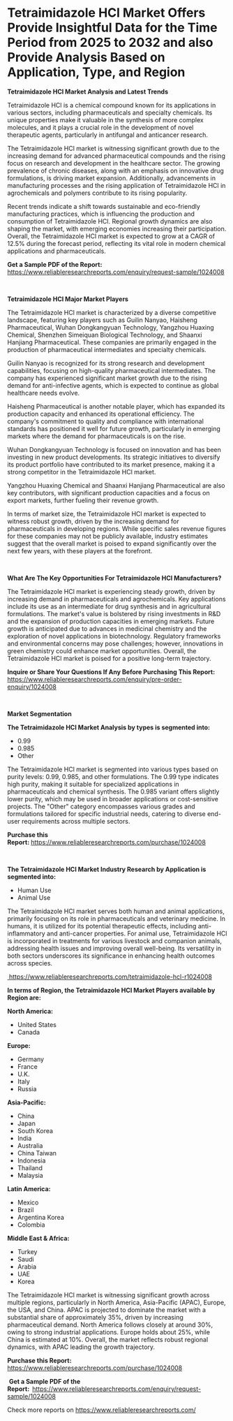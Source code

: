 <p><h1>Tetraimidazole HCl Market Offers Provide Insightful Data for the Time Period from 2025 to 2032 and also Provide Analysis Based on Application, Type, and Region</h1></p><p><strong>Tetraimidazole HCl Market Analysis and Latest Trends</strong></p>
<p><p>Tetraimidazole HCl is a chemical compound known for its applications in various sectors, including pharmaceuticals and specialty chemicals. Its unique properties make it valuable in the synthesis of more complex molecules, and it plays a crucial role in the development of novel therapeutic agents, particularly in antifungal and anticancer research.</p><p>The Tetraimidazole HCl market is witnessing significant growth due to the increasing demand for advanced pharmaceutical compounds and the rising focus on research and development in the healthcare sector. The growing prevalence of chronic diseases, along with an emphasis on innovative drug formulations, is driving market expansion. Additionally, advancements in manufacturing processes and the rising application of Tetraimidazole HCl in agrochemicals and polymers contribute to its rising popularity.</p><p>Recent trends indicate a shift towards sustainable and eco-friendly manufacturing practices, which is influencing the production and consumption of Tetraimidazole HCl. Regional growth dynamics are also shaping the market, with emerging economies increasing their participation. Overall, the Tetraimidazole HCl market is expected to grow at a CAGR of 12.5% during the forecast period, reflecting its vital role in modern chemical applications and pharmaceuticals.</p></p>
<p><strong>Get a Sample PDF of the Report:&nbsp;</strong> <a href="https://www.reliableresearchreports.com/enquiry/request-sample/1024008?utm_campaign=2737&utm_medium=2&utm_source=Github&utm_content=ia&utm_term=07032025&utm_id=tetraimidazole-hcl">https://www.reliableresearchreports.com/enquiry/request-sample/1024008</a></p>
<p>&nbsp;</p>
<p><strong>Tetraimidazole HCl Major Market Players</strong></p>
<p><p>The Tetraimidazole HCl market is characterized by a diverse competitive landscape, featuring key players such as Guilin Nanyao, Haisheng Pharmaceutical, Wuhan Dongkangyuan Technology, Yangzhou Huaxing Chemical, Shenzhen Simeiquan Biological Technology, and Shaanxi Hanjiang Pharmaceutical. These companies are primarily engaged in the production of pharmaceutical intermediates and specialty chemicals.</p><p>Guilin Nanyao is recognized for its strong research and development capabilities, focusing on high-quality pharmaceutical intermediates. The company has experienced significant market growth due to the rising demand for anti-infective agents, which is expected to continue as global healthcare needs evolve.</p><p>Haisheng Pharmaceutical is another notable player, which has expanded its production capacity and enhanced its operational efficiency. The company's commitment to quality and compliance with international standards has positioned it well for future growth, particularly in emerging markets where the demand for pharmaceuticals is on the rise.</p><p>Wuhan Dongkangyuan Technology is focused on innovation and has been investing in new product developments. Its strategic initiatives to diversify its product portfolio have contributed to its market presence, making it a strong competitor in the Tetraimidazole HCl market.</p><p>Yangzhou Huaxing Chemical and Shaanxi Hanjiang Pharmaceutical are also key contributors, with significant production capacities and a focus on export markets, further fueling their revenue growth.</p><p>In terms of market size, the Tetraimidazole HCl market is expected to witness robust growth, driven by the increasing demand for pharmaceuticals in developing regions. While specific sales revenue figures for these companies may not be publicly available, industry estimates suggest that the overall market is poised to expand significantly over the next few years, with these players at the forefront.</p></p>
<p>&nbsp;</p>
<p><strong>What Are The Key Opportunities For Tetraimidazole HCl Manufacturers?</strong></p>
<p><p>The Tetraimidazole HCl market is experiencing steady growth, driven by increasing demand in pharmaceuticals and agrochemicals. Key applications include its use as an intermediate for drug synthesis and in agricultural formulations. The market's value is bolstered by rising investments in R&D and the expansion of production capacities in emerging markets. Future growth is anticipated due to advances in medicinal chemistry and the exploration of novel applications in biotechnology. Regulatory frameworks and environmental concerns may pose challenges; however, innovations in green chemistry could enhance market opportunities. Overall, the Tetraimidazole HCl market is poised for a positive long-term trajectory.</p></p>
<p><strong>Inquire or Share Your Questions If Any Before Purchasing This Report:</strong> <a href="https://www.reliableresearchreports.com/enquiry/pre-order-enquiry/1024008?utm_campaign=2737&utm_medium=2&utm_source=Github&utm_content=ia&utm_term=07032025&utm_id=tetraimidazole-hcl">https://www.reliableresearchreports.com/enquiry/pre-order-enquiry/1024008</a></p>
<p>&nbsp;</p>
<p><strong>Market Segmentation</strong></p>
<p><strong>The Tetraimidazole HCl Market Analysis by types is segmented into:</strong></p>
<p><ul><li>0.99</li><li>0.985</li><li>Other</li></ul></p>
<p><p>The Tetraimidazole HCl market is segmented into various types based on purity levels: 0.99, 0.985, and other formulations. The 0.99 type indicates high purity, making it suitable for specialized applications in pharmaceuticals and chemical synthesis. The 0.985 variant offers slightly lower purity, which may be used in broader applications or cost-sensitive projects. The "Other" category encompasses various grades and formulations tailored for specific industrial needs, catering to diverse end-user requirements across multiple sectors.</p></p>
<p><strong>Purchase this Report:&nbsp;</strong><a href="https://www.reliableresearchreports.com/purchase/1024008?utm_campaign=2737&utm_medium=2&utm_source=Github&utm_content=ia&utm_term=07032025&utm_id=tetraimidazole-hcl">https://www.reliableresearchreports.com/purchase/1024008</a></p>
<p>&nbsp;</p>
<p><strong>The Tetraimidazole HCl Market Industry Research by Application is segmented into:</strong></p>
<p><ul><li>Human Use</li><li>Animal Use</li></ul></p>
<p><p>The Tetraimidazole HCl market serves both human and animal applications, primarily focusing on its role in pharmaceuticals and veterinary medicine. In humans, it is utilized for its potential therapeutic effects, including anti-inflammatory and anti-cancer properties. For animal use, Tetraimidazole HCl is incorporated in treatments for various livestock and companion animals, addressing health issues and improving overall well-being. Its versatility in both sectors underscores its significance in enhancing health outcomes across species.</p></p>
<p><a href="https://www.reliableresearchreports.com/tetraimidazole-hcl-r1024008?utm_campaign=2737&utm_medium=2&utm_source=Github&utm_content=ia&utm_term=07032025&utm_id=tetraimidazole-hcl">&nbsp;https://www.reliableresearchreports.com/tetraimidazole-hcl-r1024008</a></p>
<p><strong>In terms of Region, the Tetraimidazole HCl Market Players available by Region are:</strong></p>
<p>
    <p> <strong> North America: </strong>
        <ul>
            <li>United States</li>
            <li>Canada</li>
        </ul>
        </p> 
    <p> <strong> Europe: </strong>
        <ul>
            <li>Germany</li>
            <li>France</li>
            <li>U.K.</li>
            <li>Italy</li>
            <li>Russia</li>
        </ul>
        </p> 
    <p> <strong> Asia-Pacific: </strong>
        <ul>
            <li>China</li>
            <li>Japan</li>
            <li>South Korea</li>
            <li>India</li>
            <li>Australia</li>
            <li>China Taiwan</li>
            <li>Indonesia</li>
            <li>Thailand</li>
            <li>Malaysia</li>
        </ul>
        </p> 
    <p> <strong> Latin America: </strong>
        <ul>
            <li>Mexico</li>
            <li>Brazil</li>
            <li>Argentina Korea</li>
            <li>Colombia</li>
        </ul>
        </p> 
    <p> <strong> Middle East & Africa: </strong>
        <ul>
            <li>Turkey</li>
            <li>Saudi</li>
            <li>Arabia</li>
            <li>UAE</li>
            <li>Korea</li>
        </ul>
    </p>
    </p>
<p><p>The Tetraimidazole HCl market is witnessing significant growth across multiple regions, particularly in North America, Asia-Pacific (APAC), Europe, the USA, and China. APAC is projected to dominate the market with a substantial share of approximately 35%, driven by increasing pharmaceutical demand. North America follows closely at around 30%, owing to strong industrial applications. Europe holds about 25%, while China is estimated at 10%. Overall, the market reflects robust regional dynamics, with APAC leading the growth trajectory.</p></p>
<p><strong>Purchase this Report: </strong><a href="https://www.reliableresearchreports.com/purchase/1024008?utm_campaign=2737&utm_medium=2&utm_source=Github&utm_content=ia&utm_term=07032025&utm_id=tetraimidazole-hcl">https://www.reliableresearchreports.com/purchase/1024008</a></p>
<p>&nbsp;<strong>Get a Sample PDF of the Report:&nbsp;&nbsp;</strong><a href="https://www.reliableresearchreports.com/enquiry/request-sample/1024008?utm_campaign=2737&utm_medium=2&utm_source=Github&utm_content=ia&utm_term=07032025&utm_id=tetraimidazole-hcl">https://www.reliableresearchreports.com/enquiry/request-sample/1024008</a></p>
<p><strong></strong></p>
<p>Check more reports on <a href="https://www.reliableresearchreports.com/?utm_campaign=2737&utm_medium=2&utm_source=Github&utm_content=ia&utm_term=07032025&utm_id=tetraimidazole-hcl">https://www.reliableresearchreports.com/</a></p>